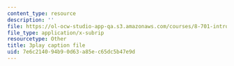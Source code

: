 ```yaml
---
content_type: resource
description: ''
file: https://ol-ocw-studio-app-qa.s3.amazonaws.com/courses/8-701-introduction-to-nuclear-and-particle-physics-fall-2020/7e6c214094b90d63a85ec65dc5b47e9d_jtSfWlQbmNY.srt
file_type: application/x-subrip
resourcetype: Other
title: 3play caption file
uid: 7e6c2140-94b9-0d63-a85e-c65dc5b47e9d
---
```

